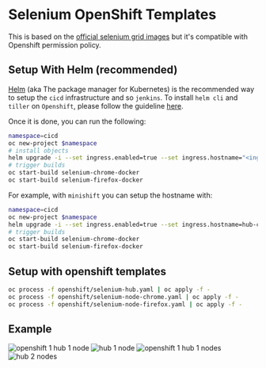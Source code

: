# Selenium OpenShift Templates

This is based on the [official selenium grid images](https://github.com/SeleniumHQ/docker-selenium) but it's compatible with Openshift permission policy.

## Setup With Helm (recommended)

[Helm](https://docs.helm.sh) (aka The package manager for Kubernetes) is the recommended way to setup the `cicd` infrastructure and so `jenkins`.
To install `helm cli` and `tiller` on `Openshift`, please follow the guideline [here](https://github.com/arnaud-deprez/cicd-openshift/blob/master/README.md).

Once it is done, you can run the following: 

```sh
namespace=cicd
oc new-project $namespace
# install objects
helm upgrade -i --set ingress.enabled=true --set ingress.hostname="<ingress_hostname>" selenium charts/selenium
# trigger builds
oc start-build selenium-chrome-docker
oc start-build selenium-firefox-docker
```

For example, with `minishift` you can setup the hostname with:

```sh
namespace=cicd
oc new-project $namespace
helm upgrade -i --set ingress.enabled=true --set ingress.hostname=hub-cicd.$(minishift ip).nip.io selenium charts/selenium
# trigger builds
oc start-build selenium-chrome-docker
oc start-build selenium-firefox-docker
```

## Setup with openshift templates

```bash
oc process -f openshift/selenium-hub.yaml | oc apply -f -
oc process -f openshift/selenium-node-chrome.yaml | oc apply -f -
oc process -f openshift/selenium-node-firefox.yaml | oc apply -f -
```

## Example

![openshift 1 hub 1 node](http://i.imgur.com/Ux3VcE3.png)
![hub 1 node](http://i.imgur.com/FBIDvta.png)
![openshift 1 hub 1 nodes](http://i.imgur.com/JpMkwTP.png)
![hub 2 nodes](http://i.imgur.com/LBqQ0KS.png)
